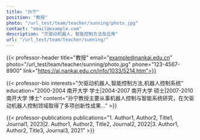 ```yaml
---
title: "孙宁"
position: "教授"
photo: "/url_test/team/teacher/sunning/photo.jpg"
contact: "email@example.com"
description: "欠驱动机器人，智能控制方法及应用"
url: "/url_test/team/teacher/sunning/"
---
```


{{< professor-header
    title="教授"
    email="example@nankai.edu.cn"
    photo="/url_test/team/teacher/sunning/photo.jpg"
    phone="123-4567-8900"
    link="https://ai.nankai.edu.cn/info/1033/5214.htm">}}

{{< professor-bio
    interests="欠驱动机器人,智能控制方法,机器人控制系统"
    education="2000-2004 南开大学 学士|2004-2007 南开大学 硕士|2007-2010 南开大学 博士"
    content="孙宁教授主要从事机器人控制与智能系统研究，在欠驱动机器人控制领域取得了多项创新性成果..." >}}

{{< professor-publications 
    publications="1. Author1, Author2, Title1, Journal1, 2023|2. Author1, Author2, Title2, Journal2, 2022|3. Author1, Author2, Title3, Journal3, 2021" >}}
